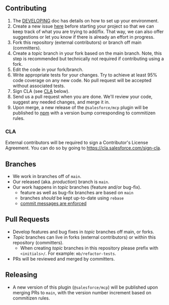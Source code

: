 ## Contributing

1. The [DEVELOPING](DEVELOPING.md) doc has details on how to set up your environment.
2. Create a new issue [here](https://github.com/forcedotcom/mcp/issues) before starting your project so that we can keep track of
   what you are trying to add/fix. That way, we can also offer suggestions or
   let you know if there is already an effort in progress.
3. Fork this repository (external contributors) or branch off main (committers).
4. Create a _topic_ branch in your fork based on the main branch. Note, this step is recommended but technically not required if contributing using a fork.
5. Edit the code in your fork/branch.
6. Write appropriate tests for your changes. Try to achieve at least 95% code coverage on any new code. No pull request will be accepted without associated tests.
7. Sign CLA (see [CLA](#cla) below).
8. Send us a pull request when you are done. We'll review your code, suggest any
   needed changes, and merge it in.
9. Upon merge, a new release of the `@salesforce/mcp` plugin will be published to [npm](https://www.npmjs.com/package/@salesforce/mcp) with a version bump corresponding to commitizen rules.

### CLA

External contributors will be required to sign a Contributor's License
Agreement. You can do so by going to https://cla.salesforce.com/sign-cla.

## Branches

- We work in branches off of `main`.
- Our released (aka. _production_) branch is `main`.
- Our work happens in _topic_ branches (feature and/or bug-fix).
  - feature as well as bug-fix branches are based on `main`
  - branches _should_ be kept up-to-date using `rebase`
  - [commit messages are enforced](DEVELOPING.md#When-you-are-ready-to-commit)

## Pull Requests

- Develop features and bug fixes in _topic_ branches off main, or forks.
- _Topic_ branches can live in forks (external contributors) or within this repository (committers).
  - When creating _topic_ branches in this repository please prefix with `<initials>/`. For example: `mb/refactor-tests`.
- PRs will be reviewed and merged by committers.

## Releasing

- A new version of this plugin (`@salesforce/mcp`) will be published upon merging PRs to `main`, with the version number increment based on commitizen rules.
